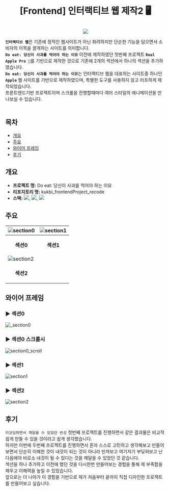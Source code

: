 <br><br>

<!-- 제목 -->
# <p align="center">[Frontend] 인터랙티브 웹 제작2 🖥️</p>

<!-- version -->
<p align="center">
<img src="https://img.shields.io/badge/Version-v.1.0.0-important"></p>


<!-- 내용 -->
<b>`인터랙티브 웹`</b>은 기존에 정적인 웹사이트가 아닌 화려하지만 단순한 기능을 담으면서 소비자의 이목을 끌게하는 사이트를 의미합니다.<br>
<b>`Do eat: 당신이 사과를 먹어야 하는 이유`</b> 이전에 제작하였던 첫번째 프로젝트 <b>`Real Apple Pro 🍎`</b>를 기반으로 제작한 것으로 기존에 2개의 섹션에서 하나의 섹션을 추가하였습니다.<br>
<b>`Do eat: 당신이 사과를 먹어야 하는 이유`</b>는 인터랙티브 웹을 대표하는 사이트중 하나인 <b>`Apple`</b> 웹 사이트를 기반으로 제작하였으며, 특별한 도구를 사용하지 않고 러프하게 제작되었습니다.<br>
프론트엔드기반 프로젝트이며 스크롤을 진행할때마다 여러 스타일의 애니메이션을 만나보실 수 있습니다.<br><br>

<!-- 목차 -->
## 목차
- [개요](#개요)
- [주요](#주요)
- [와이어 프레임](#와이어-프레임)
- [후기](#후기)

## 개요
- <b>프로젝트 명:</b> Do eat: 당신이 사과를 먹어야 하는 이유
- <b>리포지토리 명:</b> kukbi_frontendProject_recode
- <b>스택:</b> <img src="https://img.shields.io/badge/JavaScript-_?style=flat-square&logo=javascript&logoColor=black&color=%23F7DF1E">, <img src="https://img.shields.io/badge/HTML-_?style=flat-square&logo=html5&logoColor=white&color=%23E34F26">, <img src="https://img.shields.io/badge/CSS-_?style=flat-square&logo=css3&logoColor=white&color=%231572B6"> 

## 주요
|![section0](https://github.com/psh0121/kukbi_frontendProject_recode/assets/65241463/f70b8661-3e64-4a57-b018-fe1d512ef79f)|![section1](https://github.com/psh0121/kukbi_frontendProject_recode/assets/65241463/c21dd487-4aa6-4eba-ba91-29ba1d7d5ac8)|
|---|---|
|<p align="center"><b>섹션0</b></p>|<p align="center"><b>섹션1</b></p>|
|![section2](https://github.com/psh0121/kukbi_frontendProject_recode/assets/65241463/11064173-fe54-4254-9340-6f0480685f86)||
|<p align="center"><b>섹션2</b></p>||

## 와이어 프레임
<!-- wire frame -->
### ► 섹션0
![_section0](https://github.com/psh0121/kukbi_frontendProject_recode/assets/65241463/2d52524b-9301-46db-85f0-07e3f6d77583)

### ► 섹션0 스크롤시
![section0_scroll](https://github.com/psh0121/kukbi_frontendProject_recode/assets/65241463/d6a035af-683f-44eb-9a40-2f8e80448b69)

### ► 섹션1
![section1](https://github.com/psh0121/kukbi_frontendProject_recode/assets/65241463/dfd84ab4-5a2d-4a01-9bed-370cd242965c)

### ► 섹션2
![section2](https://github.com/psh0121/kukbi_frontendProject_recode/assets/65241463/afce5faf-63be-4461-bc58-fab6914365a1)

## 후기
<!-- 후기 -->
`리코딩하면서 깨달을 수 있었던 반성` 첫번째 프로젝트를 진행하면서 같은 결과물은 비교적 쉽게 만들 수 있을 것이라고 쉽게 생각했습니다.<br>
하지만 이번에 두번째 프로젝트를 진행하면서 혼자 스스로 고민하고 생각해보고 만들어보면서 단순히 이해한 것이 내것이 되는 것이 아니라 만져보고 여기저기 부딪혀보고 난 다음에야 비로소 내것이 될 수 있다는 것을 깨달을 수 있었던 것 같습니다.<br>
섹션을 하나 추가하고 이전에 했던 것을 다시한번 만들어보는 경험을 통해 제 부족함을 채우고 이해력을 높일 수 있었습니다.<br>
앞으로는 더 나아가 이 경험을 기반으로 제가 처음부터 끝까지 직접 디자인한 프로젝트를 만들어보고 싶습니다.
